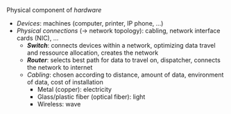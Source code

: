 Physical component of *hardware*

- *Devices*: machines (computer, printer, IP phone, ...)
- *Physical connections* (→ network topology): cabling, network interface cards (NIC), …
	- ***Switch***: connects devices within a network, optimizing data travel and ressource allocation, creates the network
	- ***Router***: selects best path for data to travel on, dispatcher, connects the network to internet
	- *Cabling*: chosen according to distance, amount of data, environment of data, cost of installation
		- Metal (copper): electricity
		- Glass/plastic fiber (optical fiber): light
		- Wireless: wave